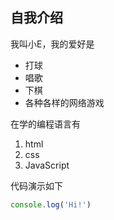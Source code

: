## 自我介绍

我叫小E，我的爱好是

* 打球
* 唱歌
* 下棋
* 各种各样的网络游戏

在学的编程语言有

1. html
2. css
3. JavaScript
   
代码演示如下

```JavaScript
console.log('Hi!')
```